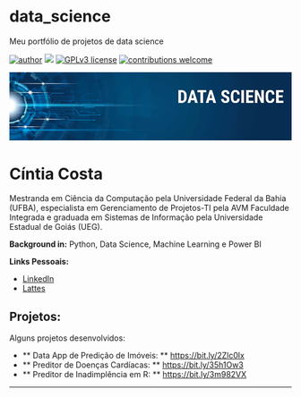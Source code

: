 # data_science
Meu portfólio de projetos de data science

[![author](https://img.shields.io/badge/author-ciintiacosta-purple.svg)](https://linkedin.com/in/cíntia-costa-9a044536) 
[![](https://img.shields.io/badge/python-3.7+-orange.svg)](https://www.python.org/downloads/release/python-365/) 
[![GPLv3 license](https://img.shields.io/badge/License-GPLv3-blue.svg)](http://perso.crans.org/besson/LICENSE.html) 
[![contributions welcome](https://img.shields.io/badge/contributions-welcome-brightgreen.svg?style=flat)](https://github.com/ciintiacosta/data_science/issues)

<p align="center">
  <img src="banner.png" >
</p>

# Cíntia Costa
<sub> </sub>

Mestranda em Ciência da Computação pela Universidade Federal da Bahia (UFBA), especialista em Gerenciamento de Projetos-TI pela AVM Faculdade Integrada e graduada em Sistemas de Informação pela Universidade Estadual de Goiás (UEG). 

**Background in:** Python, Data Science, Machine Learning e Power BI

**Links Pessoais:**
* [LinkedIn](https://www.linkedin.com/in/cíntia-costa-9a044536)
* [Lattes](http://lattes.cnpq.br/2302198791818146)


## Projetos:
Alguns projetos desenvolvidos:

* ** Data App de Predição de Imóveis: ** https://bit.ly/2Zlc0lx
* ** Preditor de Doenças Cardíacas: ** https://bit.ly/35h1Ow3
* ** Preditor de Inadimplência em R: ** https://bit.ly/3m982VX
---




